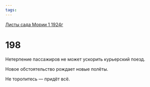 ```yaml
---
tags:
---
```



[Листы сада Мории 1 1924г](/agni/1924)



# 198

Нетерпение пассажиров не может ускорить курьерский поезд.   



Новое обстоятельство рождает новые полёты.   



Не торопитесь — придёт всё.   


